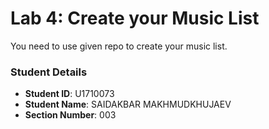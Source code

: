 # Lab 4: Create your Music List

You need to use given repo to create your music list.

### Student Details

- **Student ID**: U1710073
- **Student Name**: SAIDAKBAR MAKHMUDKHUJAEV
- **Section Number**:  003